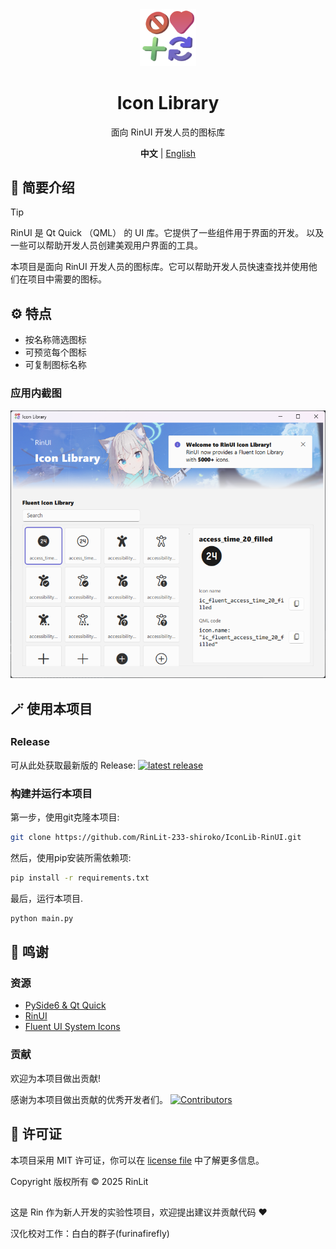 <div align="center">
<img src="assets/images/logo.png" width="18%" height="18%">
<h1>Icon Library</h1>
<p>面向 RinUI 开发人员的图标库</p>
 
  **中文** | [English](README.MD)
  
</div>


## 📄 简要介绍

> [!TIP] 
> RinUI 是 Qt Quick （QML） 的 UI 库。它提供了一些组件用于界面的开发。
> 以及一些可以帮助开发人员创建美观用户界面的工具。

本项目是面向 RinUI 开发人员的图标库。它可以帮助开发人员快速查找并使用他们在项目中需要的图标。

## ⚙️ 特点
- 按名称筛选图标
- 可预览每个图标
- 可复制图标名称

### 应用内截图
![Screenshot 1](/docs/images/ScreenShot.png)

## 🪄 使用本项目
### Release
可从此处获取最新版的 Release: 
[![latest release](https://img.shields.io/github/v/release/RinLit-233-shiroko/IconLib-RinUI?&label=Latest&color=95d186&style=flat-square)](https://github.com/RinLit-233-shiroko/IconLib-RinUI/releases)
### 构建并运行本项目
第一步，使用git克隆本项目:
```bash
git clone https://github.com/RinLit-233-shiroko/IconLib-RinUI.git
```

然后，使用pip安装所需依赖项:
```bash
pip install -r requirements.txt
```

最后，运行本项目.
```bash
python main.py
```

## 🙌 鸣谢
### 资源
- [PySide6 & Qt Quick](https://www.qt.io/)
- [RinUI](https://github.com/RinLit-233-shiroko/Rin-UI)
- [Fluent UI System Icons](https://github.com/microsoft/fluentui-system-icons/)

### 贡献
欢迎为本项目做出贡献!

感谢为本项目做出贡献的优秀开发者们。
[![Contributors](http://contrib.nn.ci/api?repo=rinlit-233-shiroko/IconLib-RinUI)](https://github.com/RinLit-233-shiroko/Rin-UI/graphs/contributors)

## 📜 许可证
本项目采用 MIT 许可证，你可以在 [license file](./LICENSE) 中了解更多信息。

Copyright 版权所有 © 2025 RinLit

##

这是 Rin 作为新人开发的实验性项目，欢迎提出建议并贡献代码 ❤️

汉化校对工作：白白的群子(furinafirefly)
